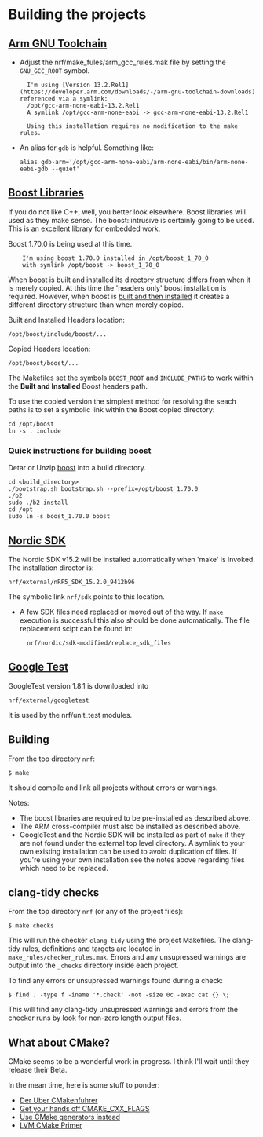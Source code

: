 Building the projects
=====================

[Arm GNU Toolchain](https://developer.arm.com/Tools%20and%20Software/GNU%20Toolchain)
-------------------
+ Adjust the nrf/make_fules/arm_gcc_rules.mak file by setting the
`GNU_GCC_ROOT` symbol.

		I'm using [Version 13.2.Rel1](https://developer.arm.com/downloads/-/arm-gnu-toolchain-downloads) referenced via a symlink:
		/opt/gcc-arm-none-eabi-13.2.Rel1
		A symlink /opt/gcc-arm-none-eabi -> gcc-arm-none-eabi-13.2.Rel1

		Using this installation requires no modification to the make rules.

+ An alias for `gdb` is helpful. Something like:

  `alias gdb-arm='/opt/gcc-arm-none-eabi/arm-none-eabi/bin/arm-none-eabi-gdb --quiet'`

[Boost Libraries](https://www.boost.org/)
-----------------
If you do not like C++, well, you better look elsewhere.
Boost libraries will used as they make sense.
The boost::intrusive is certainly going to be used.
This is an excellent library for embedded work.

Boost 1.70.0 is being used at this time.

		I'm using boost 1.70.0 installed in /opt/boost_1_70_0
		with symlink /opt/boost -> boost_1_70_0

When boost is built and installed its directory structure differs from when it
is merely copied. At this time the 'headers only' boost installation is required.
However, when boost is [built and then installed](https://www.boost.org/doc/libs/1_69_0/more/getting_started/unix-variants.html)
it creates a different directory structure than when merely copied.

Built and Installed Headers location:

	/opt/boost/include/boost/...

Copied Headers location:

	/opt/boost/boost/...

The Makefiles set the symbols `BOOST_ROOT` and `INCLUDE_PATHS` to work within
the **Built and Installed** Boost headers path.

To use the copied version the simplest method for resolving the seach paths is
to set a symbolic link within the Boost copied directory:

	cd /opt/boost
	ln -s . include

### Quick instructions for building boost

Detar or Unzip [boost](https://www.boost.org/users/history/version_1_70_0.html)
into a build directory.

	cd <build_directory>
	./bootstrap.sh bootstrap.sh --prefix=/opt/boost_1.70.0
	./b2
	sudo ./b2 install
	cd /opt
	sudo ln -s boost_1.70.0 boost


[Nordic SDK](https://www.nordicsemi.com/Software-and-Tools/Software/nRF5-SDK)
------------
The Nordic SDK v15.2 will be installed automatically when 'make' is invoked.
The installation director is:

    nrf/external/nRF5_SDK_15.2.0_9412b96

The symbolic link `nrf/sdk` points to this location.

+ A few SDK files need replaced or moved out of the way.
  If `make` execution is successful this also should be done automatically.
  The file replacement scipt can be found in:

		nrf/nordic/sdk-modified/replace_sdk_files

[Google Test](https://github.com/google/googletest)
-------------
GoogleTest version 1.8.1 is downloaded into

	nrf/external/googletest

It is used by the nrf/unit_test modules.

Building
--------
From the top directory `nrf`:

	$ make

It should compile and link all projects without errors or warnings.

Notes:
+ The boost libraries are required to be pre-installed as described above.
+ The ARM cross-compiler must also be installed as described above.
+ GoogleTest and the Nordic SDK will be installed as part of `make` if
  they are not found under the external top level directory.
  A symlink to your own existing installation can be used to avoid
  duplication of files. If you're using your own installation see the
  notes above regarding files which need to be replaced.

clang-tidy checks
-----------------

From the top directory `nrf` (or any of the project files):

	$ make checks

This will run the checker `clang-tidy` using the project Makefiles.
The clang-tidy rules, definitions and targets are located in
`make_rules/checker_rules.mak`. Errors and any unsupressed warnings are
output into the `_checks` directory inside each project.

To find any errors or unsupressed warnings found during a check:

	$ find . -type f -iname '*.check' -not -size 0c -exec cat {} \;

This will find any clang-tidy unsupressed warnings and errors from the
checker runs by look for non-zero length output files.

What about CMake?
-----------------
CMake seems to be a wonderful work in progress.
I think I'll wait until they release their Beta.

In the mean time, here is some stuff to ponder:
+ [Der Uber CMakenfuhrer](https://www.youtube.com/watch?v=rLopVhns4Zs)
+ [Get your hands off CMAKE_CXX_FLAGS](https://na01.safelinks.protection.outlook.com/?url=https%3A%2F%2Fgist.github.com%2Fmbinna%2Fc61dbb39bca0e4fb7d1f73b0d66a4fd1%23get-your-hands-off-cmake_cxx_flags&data=02%7C01%7Cnersoz%40impinj.com%7C7546f96eda4540c0c58208d6879d1766%7C6de70f0f73574529a415d8cbb7e93e5e%7C0%7C0%7C636845506107530417&sdata=lZAPAxWLj%2Fj4Fa9E%2F4sxKfKMa4PjITetDxhM3CScLww%3D&reserved=0)
+ [Use CMake generators instead](https://stackoverflow.com/questions/38578801/target-compile-options-for-only-c-files)
+ [LVM CMake Primer](https://llvm.org/docs/CMakePrimer.html)
